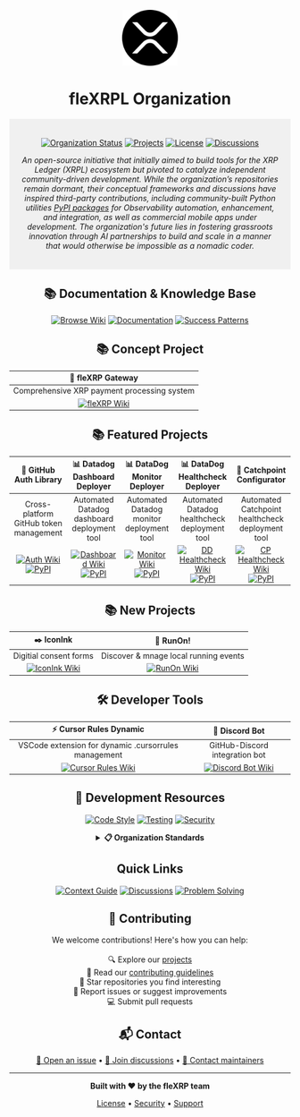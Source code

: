 <p align="center">
  <img src="https://raw.githubusercontent.com/fleXRPL/fleXRP/main/assets/xrp-logo.svg" alt="fleXRPL Logo" width="100"/>
  <h1 align="center">fleXRPL Organization</h1>
</p>

<div align="center" style="background-color: #f0f0f0; padding: 20px;">

[![Organization Status](https://img.shields.io/badge/Status-Active-success?style=for-the-badge&logo=github&color=2ea043)](https://github.com/fleXRPL)
[![Projects](https://img.shields.io/badge/Projects-9_Active-blue?style=for-the-badge&logo=github&color=0969da)](https://github.com/orgs/fleXRPL/repositories)
[![License](https://img.shields.io/badge/License-MIT-yellow?style=for-the-badge&logo=github&color=dbab09)](https://github.com/fleXRPL/.github/wiki/LICENSE)
[![Discussions](https://img.shields.io/badge/Discussions-Active-green?style=for-the-badge&logo=github&color=238636)](https://github.com/orgs/fleXRPL/discussions)

*An open-source initiative that initially aimed to build tools for the XRP Ledger (XRPL) ecosystem but pivoted to catalyze independent community-driven development. While the organization’s repositories remain dormant, their conceptual frameworks and discussions have inspired third-party contributions, including community-built Python utilities [PyPI packages](https://pypi.org/search/?q=flexrpl) for Observability automation, enhancement, and integration, as well as commercial mobile apps under development. The organization's future lies in fostering grassroots innovation through AI partnerships to build and scale in a manner that would otherwise be impossible as a nomadic coder.*

</div>

<div align="center">

## 📚 Documentation & Knowledge Base

[![Browse Wiki](https://img.shields.io/badge/📖_Browse_Wiki-2188ff?style=for-the-badge&logo=github&logoColor=white)](https://github.com/fleXRPL/.github/wiki)
[![Documentation](https://img.shields.io/badge/📝_Documentation-0366d6?style=for-the-badge&logo=github&logoColor=white)](https://github.com/fleXRPL/.github/wiki/Documentation-Strategies)
[![Success Patterns](https://img.shields.io/badge/🔍_Success_Patterns-28a745?style=for-the-badge&logo=github&logoColor=white)](https://github.com/fleXRPL/.github/wiki/Success-Patterns)

</div>

<div align="center">

## 📚 Concept Project

| 🌟 fleXRP Gateway |
|:---:|
| Comprehensive XRP payment processing system |
| [![fleXRP Wiki](https://img.shields.io/badge/🌟_fleXRP_Gateway-2188ff?style=for-the-badge&logo=github&logoColor=white)](https://github.com/fleXRPL/fleXRP/wiki) |
</div>

<div align="center">

## 📚 Featured Projects

| 🔑 GitHub Auth Library | 📊 Datadog Dashboard Deployer | 📊 DataDog Monitor Deployer | 📊 DataDog Healthcheck Deployer | 📡 Catchpoint Configurator |
|:---:|:---:|:---:|:---:|:---:|
| Cross-platform GitHub token management | Automated Datadog dashboard deployment tool | Automated Datadog monitor deployment tool | Automated Datadog healthcheck deployment tool | Automated Catchpoint healthcheck deployment tool | 
| [![Auth Wiki](https://img.shields.io/badge/📖_GitHub_Auth_Library-0366d6?style=for-the-badge&logo=github&logoColor=white)](https://github.com/fleXRPL/githubauthlib/wiki)<br>[![PyPI](https://img.shields.io/badge/📦_PyPI_Package-1.0.1-orange?style=for-the-badge&logo=pypi&logoColor=white)](https://pypi.org/project/githubauthlib/) | [![Dashboard Wiki](https://img.shields.io/badge/📖_Dashboard_Deployer-0366d6?style=for-the-badge&logo=github&logoColor=white)](https://github.com/fleXRPL/datadog-dashboard-deployer/wiki)<br>[![PyPI](https://img.shields.io/badge/📦_PyPI_Package-1.0.1-orange?style=for-the-badge&logo=pypi&logoColor=white)](https://pypi.org/project/datadog-dashboard-deployer/) | [![Monitor Wiki](https://img.shields.io/badge/📖_Monitor_Deployer-0366d6?style=for-the-badge&logo=github&logoColor=white)](https://github.com/fleXRPL/datadog-monitor-deployer/wiki)<br>[![PyPI](https://img.shields.io/badge/📦_PyPI_Package-1.0.1-orange?style=for-the-badge&logo=pypi&logoColor=white)](https://pypi.org/project/datadog-monitor-deployer/) | [![DD Healthcheck Wiki](https://img.shields.io/badge/📖_Healthcheck_Deployer-0366d6?style=for-the-badge&logo=github&logoColor=white)](https://github.com/fleXRPL/datadog-healthcheck-deployer/wiki)<br>[![PyPI](https://img.shields.io/badge/📦_PyPI_Package-1.0.1-orange?style=for-the-badge&logo=pypi&logoColor=white)](https://pypi.org/project/datadog-healthcheck-deployer/) | [![CP Healthcheck Wiki](https://img.shields.io/badge/📖_Catchpoint_Configurator-0366d6?style=for-the-badge&logo=github&logoColor=white)](https://github.com/fleXRPL/catchpoint-configurator/wiki)<br>[![PyPI](https://img.shields.io/badge/📦_PyPI_Package-1.0.1-orange?style=for-the-badge&logo=pypi&logoColor=white)](https://pypi.org/project/catchpoint-configurator/) |
</div>

<div align="center">

## 📚 New Projects

| ✒️ IconInk | 🏃 RunOn! |
|:---:|:---:|
| Digitial consent forms | Discover & mnage local running events |
| [![IconInk Wiki](https://img.shields.io/badge/📖_iconink-0366d6?style=for-the-badge&logo=github&logoColor=white)](https://github.com/fleXRPL/iconink/wiki) | [![RunOn Wiki](https://img.shields.io/badge/📖_RunOn-0366d6?style=for-the-badge&logo=github&logoColor=white)](https://github.com/fleXRPL/RunOn/wiki) |

</div>

<div align="center">

## 🛠️ Developer Tools

| ⚡ Cursor Rules Dynamic | 🤖 Discord Bot |
|:---:|:---:|
| VSCode extension for dynamic .cursorrules management | GitHub-Discord integration bot |
| [![Cursor Rules Wiki](https://img.shields.io/badge/📖_Cursor_Rules_Dynamic-0366d6?style=for-the-badge&logo=github&logoColor=white)](https://github.com/fleXRPL/cursor-rules-dynamic/wiki) | [![Discord Bot Wiki](https://img.shields.io/badge/📖_Discord_Bot-2188ff?style=for-the-badge&logo=github&logoColor=white)](https://github.com/fleXRPL/flexrpl-discord-bot/wiki) |

</div>

<div align="center">

## 🔧 Development Resources

[![Code Style](https://img.shields.io/badge/Code_Style-Black-000000?style=for-the-badge&logo=python&logoColor=white)](https://github.com/psf/black)
[![Testing](https://img.shields.io/badge/Testing-100%25_Coverage-success?style=for-the-badge&logo=sonarcloud&logoColor=white)](https://sonarcloud.io/)
[![Security](https://img.shields.io/badge/Security-Dependabot_Enabled-success?style=for-the-badge&logo=dependabot&logoColor=white)](https://github.com/features/security)

<details>
<summary><b>📋 Organization Standards</b></summary>
<br>
✨ Consistent code style with Black<br>
🧪 100% test coverage requirement<br>
🔒 Automated security scanning<br>
📊 SonarCloud integration<br>
🤖 Dependabot enabled<br>
📝 Comprehensive documentation<br>

</details>
</div>

<div align="center">

## Quick Links

[![Context Guide](https://img.shields.io/badge/🎓_Context_Building-0366d6?style=for-the-badge&logo=github&logoColor=white)](https://github.com/fleXRPL/.github/wiki/Context-Building)
[![Discussions](https://img.shields.io/badge/💬_Community_Hub-2188ff?style=for-the-badge&logo=github&logoColor=white)](https://github.com/orgs/fleXRPL/discussions)
[![Problem Solving](https://img.shields.io/badge/🔧_Problem_Decomposition-28a745?style=for-the-badge&logo=github&logoColor=white)](https://github.com/fleXRPL/.github/wiki/Problem-Decomposition)

</div>

<div align="center">

## 🤝 Contributing

We welcome contributions! Here's how you can help:<br>
<br>
🔍 Explore our [projects](https://github.com/orgs/fleXRPL/repositories)<br>
📖 Read our [contributing guidelines](https://github.com/fleXRPL/fleXRP/blob/main/CONTRIBUTING.md)<br>
🌟 Star repositories you find interesting<br>
🐛 Report issues or suggest improvements<br>
💻 Submit pull requests<br>

</div>

<div align="center">

## 📬 Contact

[🎯 Open an issue](https://github.com/fleXRPL/.github/issues) •
[💬 Join discussions](https://github.com/orgs/fleXRPL/discussions) •
[📧 Contact maintainers](mailto:contact@flexrpl.org)

---

**Built with ❤️ by the fleXRP team**

[License](https://github.com/fleXRPL/.github/wiki/LICENSE) • [Security](https://github.com/fleXRPL/.github/wiki/SECURITY) • [Support](https://github.com/fleXRPL/.github/wiki/SUPPORT)

</div>
